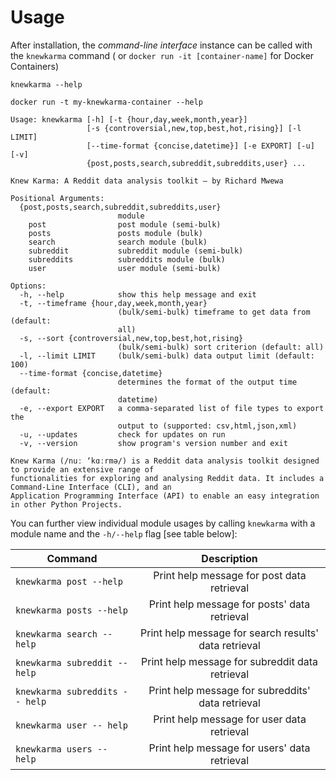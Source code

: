 # Usage

After installation, the *command-line interface* instance can be called with the `knewkarma` command (
or `docker run -it [container-name]`
for Docker Containers)

```shell
knewkarma --help
```

```shell
docker run -t my-knewkarma-container --help
```

```text
Usage: knewkarma [-h] [-t {hour,day,week,month,year}]
                 [-s {controversial,new,top,best,hot,rising}] [-l LIMIT]
                 [--time-format {concise,datetime}] [-e EXPORT] [-u] [-v]
                 {post,posts,search,subreddit,subreddits,user} ...

Knew Karma: A Reddit data analysis toolkit — by Richard Mwewa

Positional Arguments:
  {post,posts,search,subreddit,subreddits,user}
                        module
    post                post module (semi-bulk)
    posts               posts module (bulk)
    search              search module (bulk)
    subreddit           subreddit module (semi-bulk)
    subreddits          subreddits module (bulk)
    user                user module (semi-bulk)

Options:
  -h, --help            show this help message and exit
  -t, --timeframe {hour,day,week,month,year}
                        (bulk/semi-bulk) timeframe to get data from (default:
                        all)
  -s, --sort {controversial,new,top,best,hot,rising}
                        (bulk/semi-bulk) sort criterion (default: all)
  -l, --limit LIMIT     (bulk/semi-bulk) data output limit (default: 100)
  --time-format {concise,datetime}
                        determines the format of the output time (default:
                        datetime)
  -e, --export EXPORT   a comma-separated list of file types to export the
                        output to (supported: csv,html,json,xml)
  -u, --updates         check for updates on run
  -v, --version         show program's version number and exit

Knew Karma (/nuː ‘kɑːrmə/) is a Reddit data analysis toolkit designed to provide an extensive range of
functionalities for exploring and analysing Reddit data. It includes a Command-Line Interface (CLI), and an
Application Programming Interface (API) to enable an easy integration in other Python Projects.
```

You can further view individual module usages by calling `knewkarma` with a module name and
the `-h/--help` flag [see table below]:

| Command                        |                      Description                      |
|--------------------------------|:-----------------------------------------------------:|
| `knewkarma post --help`        |      Print help message for post data retrieval       |
| `knewkarma posts --help`       |     Print help message for posts' data retrieval      |
| `knewkarma search -- help`     | Print help message for search results' data retrieval |
| `knewkarma subreddit -- help`  |    Print help message for subreddit data retrieval    |
| `knewkarma subreddits -- help` |   Print help message for subreddits' data retrieval   |
| `knewkarma user -- help`       |      Print help message for user data retrieval       |
| `knewkarma users -- help`      |     Print help message for users' data retrieval      |


